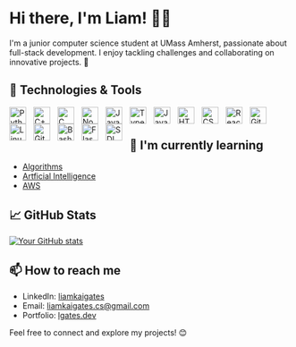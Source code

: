 # Hi there, I'm Liam! 👋🏻

I'm a junior computer science student at UMass Amherst, passionate about full-stack development. I enjoy tackling challenges and collaborating on innovative projects. 🚀

## 🔧 Technologies & Tools

<img align="left" alt="Python" width="30px" style="padding-right:10px;" src="https://cdn.jsdelivr.net/gh/devicons/devicon/icons/python/python-plain.svg" />
<img align="left" alt="C++" width="30px" style="padding-right:10px;" src="https://cdn.jsdelivr.net/gh/devicons/devicon/icons/cplusplus/cplusplus-line.svg" />
<img align="left" alt="C" width="30px" style="padding-right:10px;" src="https://cdn.jsdelivr.net/gh/devicons/devicon/icons/c/c-line.svg" />
<img align="left" alt="NodeJS" width="30px" style="padding-right:10px;" src="https://cdn.jsdelivr.net/gh/devicons/devicon/icons/nodejs/nodejs-original.svg" />
<img align="left" alt="Java" width="30px" style="padding-right:10px;" src="https://cdn.jsdelivr.net/gh/devicons/devicon/icons/java/java-original.svg"/>
<img align="left" alt="TypeScript" width="30px" style="padding-right:10px;" src="https://cdn.jsdelivr.net/gh/devicons/devicon/icons/typescript/typescript-plain.svg" />
<img align="left" alt="JavaScript" width="30px" style="padding-right:10px;" src="https://cdn.jsdelivr.net/gh/devicons/devicon/icons/javascript/javascript-plain.svg" />
<img align="left" alt="HTML" width="30px" style="padding-right:10px;" src="https://cdn.jsdelivr.net/gh/devicons/devicon/icons/html5/html5-plain.svg" />
<img align="left" alt="CSS" width="30px" style="padding-right:10px;" src="https://cdn.jsdelivr.net/gh/devicons/devicon/icons/css3/css3-plain.svg" />
<img align="left" alt="React" width="30px" style="padding-right:10px;" src="https://cdn.jsdelivr.net/gh/devicons/devicon/icons/react/react-original.svg" />
<img align="left" alt="Git" width="30px" style="padding-right:10px;" src="https://cdn.jsdelivr.net/gh/devicons/devicon/icons/git/git-original.svg" />
<img align="left" alt="Linux" width="30px" style="padding-right:10px;" src="https://cdn.jsdelivr.net/gh/devicons/devicon/icons/linux/linux-original.svg" />
<img align="left" alt="GitHub" width="30px" style="padding-right:10px;" src="https://cdn.jsdelivr.net/gh/devicons/devicon/icons/github/github-original.svg" />
<img align="left" alt="Bash" width="30px" style="padding-right:10px;" src="https://cdn.jsdelivr.net/gh/devicons/devicon/icons/bash/bash-original.svg" />
<img align="left" alt="Flask" width="30px" style="padding-right:10px;" src="https://cdn.jsdelivr.net/gh/devicons/devicon/icons/flask/flask-original.svg" />
<img align="left" alt="SDL" width="30px" style="padding-right:10px;" src="https://cdn.jsdelivr.net/gh/devicons/devicon/icons/sdl/sdl-original.svg" />
<br />

#

## 🌱 I'm currently learning

- [Algorithms](https://people.cs.umass.edu/~marius/class/cs311-sp24/?_gl=1*1q13tmi*_gcl_au*MTQzMTU4MzY2OS4xNzA1NzczMTc2*_ga*Mjk1NTk1MjY5LjE2NzU1NTAxODE.*_ga_21RLS0L7EB*MTcwNTg3MDQxMi4zLjEuMTcwNTg3MDQyMC4wLjAuMA..)
- [Artficial Intelligence](https://people.cs.umass.edu/~sniekum/classes/383-F23/desc.php)
- [AWS](aws.amazon.com)

## 📈 GitHub Stats

[![Your GitHub stats](https://github-readme-stats.vercel.app/api?username=liamkaigates&show_icons=true&theme=dark)](https://github.com/liamkaigates)

## 📫 How to reach me

- LinkedIn: [liamkaigates](https://www.linkedin.com/in/liamkaigates/)
- Email: liamkaigates.cs@gmail.com
- Portfolio: [lgates.dev](https://www.lgates.dev)

Feel free to connect and explore my projects! 😊


